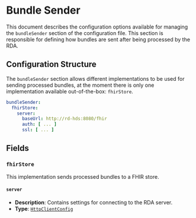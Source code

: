 # Bundle Sender <Badge type="tip" text="Research Domain Agent" />

This document describes the configuration options available for managing the `bundleSender` section
of the configuration file. This section is responsible for defining how bundles are sent after being
processed by the RDA.

## Configuration Structure

The `bundleSender` section allows different implementations to be used for sending processed
bundles, at the moment there is only one implementation available out-of-the-box:
`fhirStore`.

```yaml
bundleSender:
  fhirStore:
    server:
      baseUrl: http://rd-hds:8080/fhir
      auth: [ ... ]
      ssl: [ ... ]
```

## Fields

### `fhirStore`

This implementation sends processed bundles to a FHIR store.

#### `server`

* **Description**: Contains settings for connecting to the RDA server.
* **Type**: [`HttpClientConfig`](../types/HttpClientConfig)
